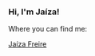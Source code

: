 ### Hi, I'm Jaíza!


Where you can find me:

<div class="badge-base LI-profile-badge" data-locale="pt_BR" data-size="large" data-theme="white" data-type="VERTICAL" data-vanity="jaíza-freire" data-version="v1"><a class="badge-base__link LI-simple-link" href="https://br.linkedin.com/in/ja%C3%ADza-freire?trk=profile-badge">Jaíza Freire</a></div>              


